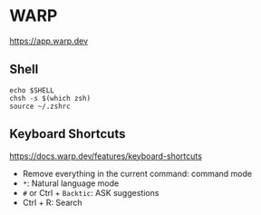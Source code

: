 # WARP

https://app.warp.dev

## Shell

```
echo $SHELL
chsh -s $(which zsh)
source ~/.zshrc
```

## Keyboard Shortcuts

https://docs.warp.dev/features/keyboard-shortcuts

- Remove everything in the current command: command mode
- `*`: Natural language mode
- `#` or Ctrl + `Backtic`: ASK suggestions
- Ctrl + R: Search
